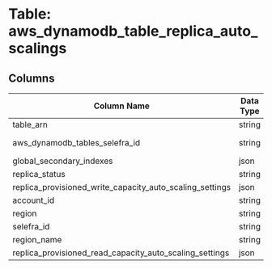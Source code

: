 # Table: aws_dynamodb_table_replica_auto_scalings

## Columns 

|  Column Name   |  Data Type  | Uniq | Nullable | Description | 
|  ----  | ----  | ----  | ----  | ---- | 
| table_arn | string | X | √ |  | 
| aws_dynamodb_tables_selefra_id | string | X | X | fk to aws_dynamodb_tables.selefra_id | 
| global_secondary_indexes | json | X | √ |  | 
| replica_status | string | X | √ |  | 
| replica_provisioned_write_capacity_auto_scaling_settings | json | X | √ |  | 
| account_id | string | X | √ |  | 
| region | string | X | √ |  | 
| selefra_id | string | √ | √ | random id | 
| region_name | string | X | √ |  | 
| replica_provisioned_read_capacity_auto_scaling_settings | json | X | √ |  | 


